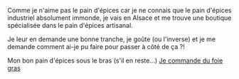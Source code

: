 Comme je n'aime pas le pain d'épices car je ne connais que le pain d'épices industriel absolument immonde, je vais en Alsace et me trouve une boutique spécialisée dans le pain d'épices artisanal.

Je leur en demande une bonne tranche, je goûte (ou l'inverse) et je me demande comment ai-je pu faire pour passer à côté de ça ?!

Mon bon pain d'épices sous le bras (s'il en reste...) [Je commande du foie gras](foie-gras/foie-gras.md)
